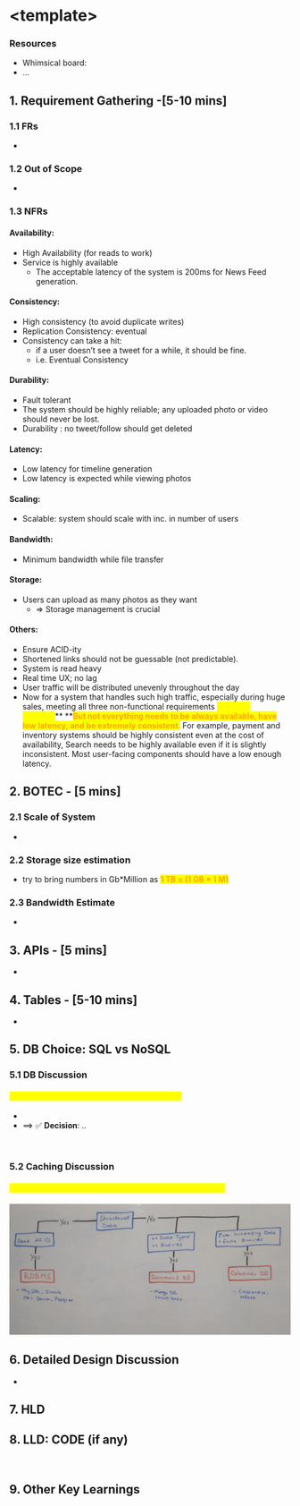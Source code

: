 # \<template>

### Resources <a href="#resources" id="resources"></a>

* Whimsical board:
* ...

## 1. Requirement Gathering                -\[5-10 mins] <a href="#1.-requirement-gathering" id="1.-requirement-gathering"></a>

### 1.1 FRs <a href="#1.1-frs" id="1.1-frs"></a>

*

### 1.2 Out of Scope <a href="#1.3-out-of-scope" id="1.3-out-of-scope"></a>

*

### 1.3 NFRs <a href="#1.2-nfrs" id="1.2-nfrs"></a>

#### Availability:

* High Availability (for reads to work)
* Service is highly available
  * The acceptable latency of the system is 200ms for News Feed generation.

#### Consistency:

* High consistency (to avoid duplicate writes)
* Replication Consistency: eventual
* Consistency can take a hit:
  * if a user doesn’t see a tweet for a while, it should be fine.
  * i.e. Eventual Consistency

#### Durability:

* Fault tolerant
* The system should be highly reliable; any uploaded photo or video should never be lost.
* Durability : no tweet/follow should get deleted

#### Latency:

* Low latency for timeline generation
* Low latency is expected while viewing photos

#### Scaling:

* Scalable: system should scale with inc. in number of users

#### Bandwidth:

* Minimum bandwidth while file transfer

#### Storage:

* Users can upload as many photos as they want
  * \=> Storage management is crucial

#### Others:

* Ensure ACID-ity
* Shortened links should not be guessable (not predictable).
* System is read heavy
* Real time UX; no lag
* User traffic will be distributed unevenly throughout the day
* Now for a system that handles such high traffic, especially during huge sales, meeting all three non-functional requirements <mark style="color:yellow;">**might be difficult.**</mark>** **<mark style="color:orange;">**But not everything needs to be always available, have low latency, and be extremely consistent**</mark><mark style="color:orange;">.</mark> For example, payment and inventory systems should be highly consistent even at the cost of availability, Search needs to be highly available even if it is slightly inconsistent. Most user-facing components should have a low enough latency.



## 2. BOTEC                                                           - \[5 mins] <a href="#2.-botec" id="2.-botec"></a>

### 2.1 Scale of System <a href="#2.1-scale-of-system" id="2.1-scale-of-system"></a>

*

### 2.2 Storage size estimation <a href="#2.2-storage-size-estimation" id="2.2-storage-size-estimation"></a>

* try to bring numbers in Gb\*Million as <mark style="color:orange;">**1 TB = (1 GB \* 1 M)**</mark>

### 2.3 Bandwidth Estimate <a href="#2.3-bandwidth-estimate" id="2.3-bandwidth-estimate"></a>

*

## 3. APIs                                                               - \[5 mins] <a href="#3.-apis" id="3.-apis"></a>

* **​**

## 4. Tables                                                      - \[5-10 mins] <a href="#4.-tables" id="4.-tables"></a>

*

## 5. DB Choice: SQL vs NoSQL <a href="#5.-db-choice-sql-vs-nosql" id="5.-db-choice-sql-vs-nosql"></a>

### 5.1 DB Discussion <a href="#5.1-db-discussion" id="5.1-db-discussion"></a>

#### <mark style="color:yellow;">**-> Discuss Pros & Cons of both: SQL & NoSQL**</mark> <a href="#greater-than-discuss-pros-and-cons-of-both-sql-and-nosql" id="greater-than-discuss-pros-and-cons-of-both-sql-and-nosql"></a>

*
* \==> ✅ **Decision**: ..

​

### 5.2 Caching Discussion <a href="#5.2-caching-discussion" id="5.2-caching-discussion"></a>

#### <mark style="color:yellow;">-> Discuss Global/Distributed Cache ✅ vs. Local Cache ❌</mark> <a href="#31eb" id="31eb"></a>

<mark style="color:yellow;"></mark>

![SQL vs DocumentDB vs ColumnarDB](<../../.gitbook/assets/Screenshot 2021-11-14 at 10.01.27 PM.png>)

## 6. Detailed Design Discussion <a href="#6.-detailed-discussion-encoding-approaches" id="6.-detailed-discussion-encoding-approaches"></a>

*

## 7. HLD <a href="#7.-hld" id="7.-hld"></a>

## 8. LLD: CODE (if any) <a href="#8.-lld-code" id="8.-lld-code"></a>

​

## 9. Other Key Learnings <a href="#9.-other-key-learnings" id="9.-other-key-learnings"></a>
